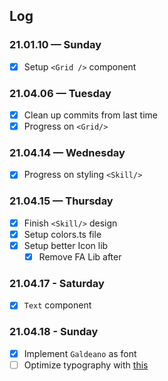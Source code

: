 ## Log

### 21.01.10 — Sunday

- [x] Setup `<Grid />` component

### 21.04.06 — Tuesday

- [x] Clean up commits from last time
- [x] Progress on `<Grid/>`

### 21.04.14 — Wednesday

- [x] Progress on styling `<Skill/>`

### 21.04.15 — Thursday

- [x] Finish `<Skill/>` design
- [x] Setup colors.ts file
- [x] Setup better Icon lib
  - [x] Remove FA Lib after

### 21.04.17 - Saturday

- [x] `Text` component

### 21.04.18 - Sunday

- [x] Implement `Galdeano` as font
- [ ] Optimize typography with [this](https://www.cssfontstack.com/candara)
